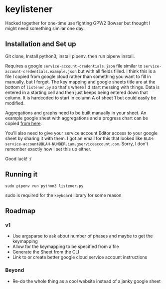 # keylistener

Hacked together for one-time use fighting GPW2 Bowser but thought I might need something similar one day.

## Installation and Set up

Git clone, Install python3, install pipenv, then run pipenv install.

Requires a google `service-account-credentials.json` file similar to `service-account-credentials.example.json` but with all fields filled. I think this is a file I copied from google cloud rather than something you want to fill in manually, but I forget. The key mapping and google sheets title are at the bottom of `listener.py` so that's where I'd start messing with things. Data is entered in a starting cell and then just keeps being entered down that column. It is hardcoded to start in column A of sheet 1 but could easily be modified.

Aggregations and graphs need to be built manually in your sheet. An example google sheet with aggregations and a progress chart can be copied [from here](https://docs.google.com/spreadsheets/d/1kVMXamBKYXcnh9wLZPw3JM059vVy0bT6Q-RW8XaJf1o/edit?usp=sharing).

You'll also need to give your service account Editor access to your google sheet by sharing it with them. I got an email for this that looked like `BLAH-service-account@BLAH-NUMBER.iam.gserviceaccount.com`. Sorry, I don't remember exactly how I set this up either.

Good luck! :/

## Running it

`sudo pipenv run python3 listener.py`

sudo is required for the `keyboard` library for some reason.

## Roadmap
### v1
- Use argsparse to ask about number of phases and maybe to get the keymapping
- Allow for the keymapping to be specified from a file
- Generate the Sheet from the CLI
- Link to or create better google cloud service account instructions

### Beyond
- Re-do the whole thing as a cool website instead of a janky google sheet
